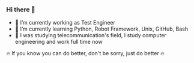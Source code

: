 ### Hi there 👋
- 🔭 I’m currently working as Test Engineer 
- 🌱 I’m currently learning Python, Robot Framework, Unix, GitHub, Bash
- 📖 I was studying telecommunication's field, I study computer engineering and work full time now

🔥 If you know you can do better, don't be sorry, just do better 🔥

<!--
**WojciechMycek/WojciechMycek** is a ✨ _special_ ✨ repository because its `README.md` (this file) appears on your GitHub profile.

Here are some ideas to get you started:

- 🔭 I’m currently working as Test Engineer 
- 🌱 I’m currently learning Python, Robot Framework, Unix, GitHub, Bash
- 👯 I’m looking to collaborate on ...
- 🤔 I’m looking for help with ...
- 💬 Ask me about ...
- 📫 How to reach me: ...
- 😄 Pronouns: ...
- ⚡ Fun fact: ...
-->

